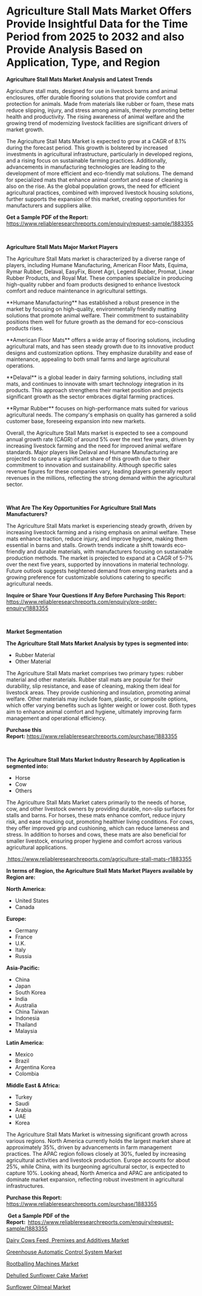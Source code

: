 <p><h1>Agriculture Stall Mats Market Offers Provide Insightful Data for the Time Period from 2025 to 2032 and also Provide Analysis Based on Application, Type, and Region</h1></p><p><strong>Agriculture Stall Mats Market Analysis and Latest Trends</strong></p>
<p><p>Agriculture stall mats, designed for use in livestock barns and animal enclosures, offer durable flooring solutions that provide comfort and protection for animals. Made from materials like rubber or foam, these mats reduce slipping, injury, and stress among animals, thereby promoting better health and productivity. The rising awareness of animal welfare and the growing trend of modernizing livestock facilities are significant drivers of market growth.</p><p>The Agriculture Stall Mats Market is expected to grow at a CAGR of 8.1% during the forecast period. This growth is bolstered by increased investments in agricultural infrastructure, particularly in developed regions, and a rising focus on sustainable farming practices. Additionally, advancements in manufacturing technologies are leading to the development of more efficient and eco-friendly mat solutions. The demand for specialized mats that enhance animal comfort and ease of cleaning is also on the rise. As the global population grows, the need for efficient agricultural practices, combined with improved livestock housing solutions, further supports the expansion of this market, creating opportunities for manufacturers and suppliers alike.</p></p>
<p><strong>Get a Sample PDF of the Report:&nbsp;</strong> <a href="https://www.reliableresearchreports.com/enquiry/request-sample/1883355?utm_campaign=9&utm_medium=2&utm_source=Github&utm_content=ia&utm_term=30032025&utm_id=agriculture-stall-mats">https://www.reliableresearchreports.com/enquiry/request-sample/1883355</a></p>
<p>&nbsp;</p>
<p><strong>Agriculture Stall Mats Major Market Players</strong></p>
<p><p>The Agriculture Stall Mats market is characterized by a diverse range of players, including Humane Manufacturing, American Floor Mats, Equima, Rymar Rubber, Delaval, EasyFix, Bioret Agri, Legend Rubber, Promat, Linear Rubber Products, and Royal Mat. These companies specialize in producing high-quality rubber and foam products designed to enhance livestock comfort and reduce maintenance in agricultural settings.</p><p>**Humane Manufacturing** has established a robust presence in the market by focusing on high-quality, environmentally friendly matting solutions that promote animal welfare. Their commitment to sustainability positions them well for future growth as the demand for eco-conscious products rises.</p><p>**American Floor Mats** offers a wide array of flooring solutions, including agricultural mats, and has seen steady growth due to its innovative product designs and customization options. They emphasize durability and ease of maintenance, appealing to both small farms and large agricultural operations.</p><p>**Delaval** is a global leader in dairy farming solutions, including stall mats, and continues to innovate with smart technology integration in its products. This approach strengthens their market position and projects significant growth as the sector embraces digital farming practices.</p><p>**Rymar Rubber** focuses on high-performance mats suited for various agricultural needs. The company's emphasis on quality has garnered a solid customer base, foreseeing expansion into new markets.</p><p>Overall, the Agriculture Stall Mats market is expected to see a compound annual growth rate (CAGR) of around 5% over the next few years, driven by increasing livestock farming and the need for improved animal welfare standards. Major players like Delaval and Humane Manufacturing are projected to capture a significant share of this growth due to their commitment to innovation and sustainability. Although specific sales revenue figures for these companies vary, leading players generally report revenues in the millions, reflecting the strong demand within the agricultural sector.</p></p>
<p>&nbsp;</p>
<p><strong>What Are The Key Opportunities For Agriculture Stall Mats Manufacturers?</strong></p>
<p><p>The Agriculture Stall Mats market is experiencing steady growth, driven by increasing livestock farming and a rising emphasis on animal welfare. These mats enhance traction, reduce injury, and improve hygiene, making them essential in barns and stalls. Growth trends indicate a shift towards eco-friendly and durable materials, with manufacturers focusing on sustainable production methods. The market is projected to expand at a CAGR of 5-7% over the next five years, supported by innovations in material technology. Future outlook suggests heightened demand from emerging markets and a growing preference for customizable solutions catering to specific agricultural needs.</p></p>
<p><strong>Inquire or Share Your Questions If Any Before Purchasing This Report:</strong> <a href="https://www.reliableresearchreports.com/enquiry/pre-order-enquiry/1883355?utm_campaign=9&utm_medium=2&utm_source=Github&utm_content=ia&utm_term=30032025&utm_id=agriculture-stall-mats">https://www.reliableresearchreports.com/enquiry/pre-order-enquiry/1883355</a></p>
<p>&nbsp;</p>
<p><strong>Market Segmentation</strong></p>
<p><strong>The Agriculture Stall Mats Market Analysis by types is segmented into:</strong></p>
<p><ul><li>Rubber Material</li><li>Other Material</li></ul></p>
<p><p>The Agriculture Stall Mats market comprises two primary types: rubber material and other materials. Rubber stall mats are popular for their durability, slip resistance, and ease of cleaning, making them ideal for livestock areas. They provide cushioning and insulation, promoting animal welfare. Other materials may include foam, plastic, or composite options, which offer varying benefits such as lighter weight or lower cost. Both types aim to enhance animal comfort and hygiene, ultimately improving farm management and operational efficiency.</p></p>
<p><strong>Purchase this Report:&nbsp;</strong><a href="https://www.reliableresearchreports.com/purchase/1883355?utm_campaign=9&utm_medium=2&utm_source=Github&utm_content=ia&utm_term=30032025&utm_id=agriculture-stall-mats">https://www.reliableresearchreports.com/purchase/1883355</a></p>
<p>&nbsp;</p>
<p><strong>The Agriculture Stall Mats Market Industry Research by Application is segmented into:</strong></p>
<p><ul><li>Horse</li><li>Cow</li><li>Others</li></ul></p>
<p><p>The Agriculture Stall Mats Market caters primarily to the needs of horse, cow, and other livestock owners by providing durable, non-slip surfaces for stalls and barns. For horses, these mats enhance comfort, reduce injury risk, and ease mucking out, promoting healthier living conditions. For cows, they offer improved grip and cushioning, which can reduce lameness and stress. In addition to horses and cows, these mats are also beneficial for smaller livestock, ensuring proper hygiene and comfort across various agricultural applications.</p></p>
<p><a href="https://www.reliableresearchreports.com/agriculture-stall-mats-r1883355?utm_campaign=9&utm_medium=2&utm_source=Github&utm_content=ia&utm_term=30032025&utm_id=agriculture-stall-mats">&nbsp;https://www.reliableresearchreports.com/agriculture-stall-mats-r1883355</a></p>
<p><strong>In terms of Region, the Agriculture Stall Mats Market Players available by Region are:</strong></p>
<p>
    <p> <strong> North America: </strong>
        <ul>
            <li>United States</li>
            <li>Canada</li>
        </ul>
        </p> 
    <p> <strong> Europe: </strong>
        <ul>
            <li>Germany</li>
            <li>France</li>
            <li>U.K.</li>
            <li>Italy</li>
            <li>Russia</li>
        </ul>
        </p> 
    <p> <strong> Asia-Pacific: </strong>
        <ul>
            <li>China</li>
            <li>Japan</li>
            <li>South Korea</li>
            <li>India</li>
            <li>Australia</li>
            <li>China Taiwan</li>
            <li>Indonesia</li>
            <li>Thailand</li>
            <li>Malaysia</li>
        </ul>
        </p> 
    <p> <strong> Latin America: </strong>
        <ul>
            <li>Mexico</li>
            <li>Brazil</li>
            <li>Argentina Korea</li>
            <li>Colombia</li>
        </ul>
        </p> 
    <p> <strong> Middle East & Africa: </strong>
        <ul>
            <li>Turkey</li>
            <li>Saudi</li>
            <li>Arabia</li>
            <li>UAE</li>
            <li>Korea</li>
        </ul>
    </p>
    </p>
<p><p>The Agriculture Stall Mats Market is witnessing significant growth across various regions. North America currently holds the largest market share at approximately 35%, driven by advancements in farm management practices. The APAC region follows closely at 30%, fueled by increasing agricultural activities and livestock production. Europe accounts for about 25%, while China, with its burgeoning agricultural sector, is expected to capture 10%. Looking ahead, North America and APAC are anticipated to dominate market expansion, reflecting robust investment in agricultural infrastructures.</p></p>
<p><strong>Purchase this Report: </strong><a href="https://www.reliableresearchreports.com/purchase/1883355?utm_campaign=9&utm_medium=2&utm_source=Github&utm_content=ia&utm_term=30032025&utm_id=agriculture-stall-mats">https://www.reliableresearchreports.com/purchase/1883355</a></p>
<p>&nbsp;<strong>Get a Sample PDF of the Report:&nbsp;&nbsp;</strong><a href="https://www.reliableresearchreports.com/enquiry/request-sample/1883355?utm_campaign=9&utm_medium=2&utm_source=Github&utm_content=ia&utm_term=30032025&utm_id=agriculture-stall-mats">https://www.reliableresearchreports.com/enquiry/request-sample/1883355</a></p>
<p><strong></strong></p>
<p><p><a href="https://github.com/dovbusmrking/Market-Research-Report-List-1/blob/main/dairy-cows-feed-premixes-and-additives-market.md?utm_campaign=9&utm_medium=2&utm_source=Github&utm_content=ia&utm_term=30032025&utm_id=agriculture-stall-mats">Dairy Cows Feed, Premixes and Additives Market</a></p><p><a href="https://github.com/azetehhasle/Market-Research-Report-List-1/blob/main/greenhouse-automatic-control-system-market.md?utm_campaign=9&utm_medium=2&utm_source=Github&utm_content=ia&utm_term=30032025&utm_id=agriculture-stall-mats">Greenhouse Automatic Control System Market</a></p><p><a href="https://github.com/pichuaadh0/Market-Research-Report-List-1/blob/main/rootballing-machines-market.md?utm_campaign=9&utm_medium=2&utm_source=Github&utm_content=ia&utm_term=30032025&utm_id=agriculture-stall-mats">Rootballing Machines Market</a></p><p><a href="https://github.com/ogbadujonito22/Market-Research-Report-List-1/blob/main/dehulled-sunflower-cake-market.md?utm_campaign=9&utm_medium=2&utm_source=Github&utm_content=ia&utm_term=30032025&utm_id=agriculture-stall-mats">Dehulled Sunflower Cake Market</a></p><p><a href="https://github.com/lemiranajd/Market-Research-Report-List-1/blob/main/sunflower-oilmeal-market.md?utm_campaign=9&utm_medium=2&utm_source=Github&utm_content=ia&utm_term=30032025&utm_id=agriculture-stall-mats">Sunflower Oilmeal Market</a></p></p>